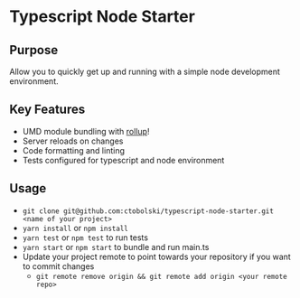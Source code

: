 # Typescript Node Starter

## Purpose

Allow you to quickly get up and running with a simple node development environment.

## Key Features

- UMD module bundling with [rollup](https://github.com/rollup/rollup)!
- Server reloads on changes
- Code formatting and linting
- Tests configured for typescript and node environment

## Usage

- `git clone git@github.com:ctobolski/typescript-node-starter.git <name of your project>`
- `yarn install` or `npm install`
- `yarn test` or `npm test` to run tests
- `yarn start` or `npm start` to bundle and run main.ts
- Update your project remote to point towards your repository if you want to commit changes
  - `git remote remove origin && git remote add origin <your remote repo>`
